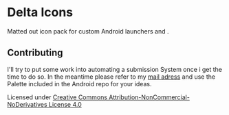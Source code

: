 <p align="center">
	<div style="text-align: center; margin: 120px 0">
	<img src="https://github.com/Delta-Icons/android/raw/master/delta-logo.png" alt="">
</div>
</p>

# Delta Icons
Matted out icon pack for custom Android launchers and .

## Contributing
I'll try to put some work into automating a submission System once i get the time to do so. In the meantime please refer to my [mail adress](mailto:leif.niem@gmail.com) and use the Palette included in the Android repo for your ideas.

Licensed under [Creative Commons Attribution-NonCommercial-NoDerivatives License 4.0](https://creativecommons.org/licenses/by-nc-nd/4.0/)